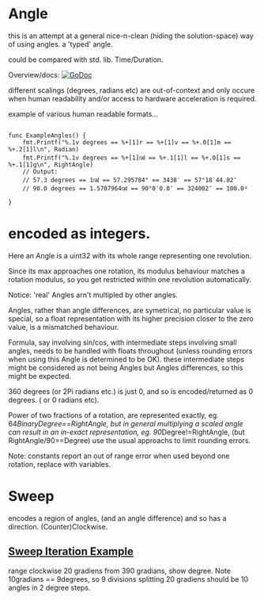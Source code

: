 # Angle

this is an attempt at a general nice-n-clean (hiding the solution-space) way of using angles. a 'typed' angle.

could be compared with std. lib. Time/Duration.

Overview/docs: [![GoDoc](https://godoc.org/github.com/splace/angle?status.svg)](https://godoc.org/github.com/splace/angle)

different scalings (degrees, radians etc) are out-of-context and only occure when human readability and/or access to hardware acceleration is required. 

example of various human readable formats...

``` golang

func ExampleAngles() {
	fmt.Printf("%.1v degrees == %+[1]r == %+[1]v == %+.0[1]m == %+.2[1]l\n", Radian)
	fmt.Printf("%.1v degrees == %+[1]㎭ == %+.1[1]l == %+.0[1]s == %+.1[1]g\n", RightAngle)
	// Output:
	// 57.3 degrees == 1㎭ == 57.295784° == 3438′ == 57°18′44.82″
	// 90.0 degrees == 1.5707964㎭ == 90°0′0.0″ == 324002″ == 100.0ᵍ

}
```

# encoded as integers.

Here an Angle is a uint32 with its whole range representing one revolution.

Since its max approaches one rotation, its modulus behaviour matches a rotation modulus, so you get restricted within one revolution automatically.

Notice: 'real' Angles arn't multipled by other angles.

Angles, rather than angle differences, are symetrical, no particular value is special, so a float representation with its higher precision closer to the zero value, is a mismatched behaviour.

Formula, say involving sin/cos, with intermediate steps involving small angles, needs to be handled with floats throughout (unless rounding errors when using this Angle is determined to be OK). these intermediate steps might be considered as not being Angles but Angles differences, so this might be expected. 

360 degrees (or 2Pi radians etc.) is just 0, and so is encoded/returned as 0 degrees. ( or 0 radians etc).

Power of two fractions of a rotation, are represented exactly, eg. 64*BinaryDegree==RightAngle, but in general multiplying a scaled angle can result in an in-exact representation, eg. 90*Degree!=RightAngle, (but RightAngle/90==Degree) use the usual approachs to limit rounding errors.

Note: constants report an out of range error when used beyond one rotation, replace with variables.

# Sweep

encodes a region of angles, (and an angle difference) and so has a direction. (Counter)Clockwise.

## [Sweep Iteration Example](https://go.dev/play/p/ZNazzSRqN6o)

range clockwise 20 gradiens from 390 gradians, show degree.
Note 10gradians == 9degrees, so 9 divisions splitting 20 gradiens should be 10 angles in 2 degree steps.


